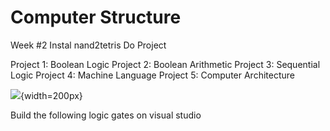 # Computer Structure

Week #2
Instal nand2tetris
Do Project 

Project 1: Boolean Logic
Project 2: Boolean Arithmetic
Project 3: Sequential Logic
Project 4: Machine Language
Project 5: Computer Architecture

![](https://github.com/nicoakuang/mynote/blob/main/assets/125626500/8c75c8bf-e914-41ab-87f5-b9c7d97e22d9.png?raw=true){width=200px}

Build the following logic gates on visual studio
